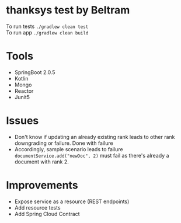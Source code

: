 # thanksys test by Beltram
To run tests ```./gradlew clean test```  
To run app ```./gradlew clean build```  
# Tools
* SpringBoot 2.0.5
* Kotlin
* Mongo
* Reactor
* Junit5
# Issues
* Don't know if updating an already existing rank leads to other rank downgrading or failure. Done with failure
* Accordingly, sample scenario leads to failure ```documentService.add("newDoc", 2)``` must fail as there's already a document with rank 2.
# Improvements
* Expose service as a resource (REST endpoints)
* Add resource tests
* Add Spring Cloud Contract


